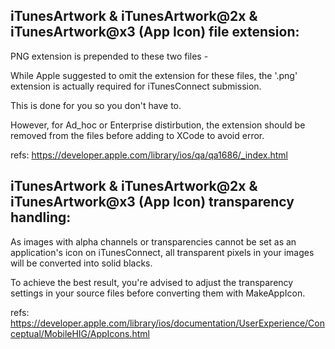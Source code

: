 ## iTunesArtwork & iTunesArtwork@2x & iTunesArtwork@x3 (App Icon) file extension:

PNG extension is prepended to these two files - 

While Apple suggested to omit the extension for these files, 
the '.png' extension is actually required for iTunesConnect submission.

This is done for you so you don't have to.

However, for Ad_hoc or Enterprise distirbution, the extension should be removed
from the files before adding to XCode to avoid error.

refs: https://developer.apple.com/library/ios/qa/qa1686/_index.html

## iTunesArtwork & iTunesArtwork@2x & iTunesArtwork@x3 (App Icon) transparency handling:

As images with alpha channels or transparencies cannot be set as an application's icon on
iTunesConnect, all transparent pixels in your images will be converted into 
solid blacks.

To achieve the best result, you're advised to adjust the transparency settings 
in your source files before converting them with MakeAppIcon.

refs: https://developer.apple.com/library/ios/documentation/UserExperience/Conceptual/MobileHIG/AppIcons.html
